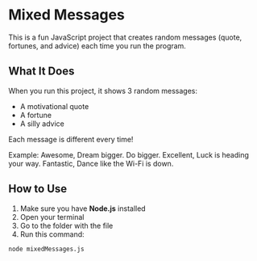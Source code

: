 # Mixed Messages

This is a fun JavaScript project that creates random messages (quote, fortunes, and advice) each time you run the program.

## What It Does

When you run this project, it shows 3 random messages:
- A motivational quote
- A fortune
- A silly advice

Each message is different every time!

Example:
Awesome, Dream bigger. Do bigger.
Excellent, Luck is heading your way.
Fantastic, Dance like the Wi-Fi is down.


## How to Use

1. Make sure you have **Node.js** installed
2. Open your terminal
3. Go to the folder with the file
4. Run this command:

```bash within the Terminal
node mixedMessages.js
